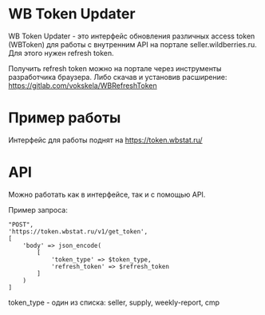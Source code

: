 # WB Token Updater

WB Token Updater - это интерфейс обновления различных access token (WBToken) для работы с внутренним API на портале seller.wildberries.ru. Для этого нужен refresh token.

Получить refresh token можно на портале через инструменты разработчика браузера.
Либо скачав и установив расширение: https://gitlab.com/vokskela/WBRefreshToken


# Пример работы

Интерфейс для работы поднят на https://token.wbstat.ru/



# API

Можно работать как в интерфейсе, так и с помощью API.

Пример запроса:
 
	"POST",
	'https://token.wbstat.ru/v1/get_token',
	[
		'body' => json_encode(
			[
				'token_type' => $token_type,
				'refresh_token' => $refresh_token
			]
		)
	]


token_type - один из списка: seller, supply, weekly-report, cmp